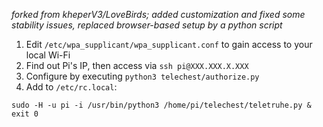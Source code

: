 _forked from kheperV3/LoveBirds; added customization and fixed some stability issues, replaced browser-based setup by a python script_

1. Edit `/etc/wpa_supplicant/wpa_supplicant.conf` to gain access to your local Wi-Fi
2. Find out Pi's IP, then access via `ssh pi@XXX.XXX.X.XXX`
3. Configure by executing `python3 telechest/authorize.py`
4. Add to `/etc/rc.local`:

  ```
  sudo -H -u pi -i /usr/bin/python3 /home/pi/telechest/teletruhe.py &
  exit 0
  ```
